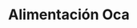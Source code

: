 ---
title: "Alimentación Oca"
url: /villafranca-montes-de-oca/alimentacion-oca/
shop: Lebensmittel
---